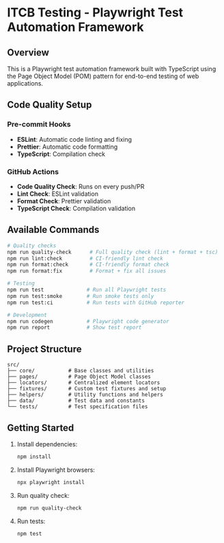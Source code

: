 # ITCB Testing - Playwright Test Automation Framework

## Overview

This is a Playwright test automation framework built with TypeScript using the Page Object Model (POM) pattern for end-to-end testing of web applications.

## Code Quality Setup

### Pre-commit Hooks

- **ESLint**: Automatic code linting and fixing
- **Prettier**: Automatic code formatting
- **TypeScript**: Compilation check

### GitHub Actions

- **Code Quality Check**: Runs on every push/PR
- **Lint Check**: ESLint validation
- **Format Check**: Prettier validation
- **TypeScript Check**: Compilation validation

## Available Commands

```bash
# Quality checks
npm run quality-check      # Full quality check (lint + format + tsc)
npm run lint:check         # CI-friendly lint check
npm run format:check       # CI-friendly format check
npm run format:fix         # Format + fix all issues

# Testing
npm run test              # Run all Playwright tests
npm run test:smoke        # Run smoke tests only
npm run test:ci           # Run tests with GitHub reporter

# Development
npm run codegen           # Playwright code generator
npm run report            # Show test report
```

## Project Structure

```
src/
├── core/           # Base classes and utilities
├── pages/          # Page Object Model classes
├── locators/       # Centralized element locators
├── fixtures/       # Custom test fixtures and setup
├── helpers/        # Utility functions and helpers
├── data/           # Test data and constants
└── tests/          # Test specification files
```

## Getting Started

1. Install dependencies:

   ```bash
   npm install
   ```

2. Install Playwright browsers:

   ```bash
   npx playwright install
   ```

3. Run quality check:

   ```bash
   npm run quality-check
   ```

4. Run tests:
   ```bash
   npm test
   ```
